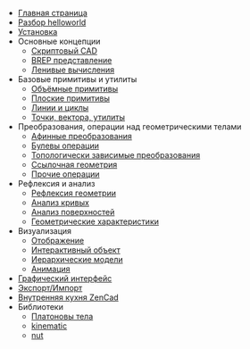* [Главная страница](index.html)
* [Разбор helloworld](helloworld.html)
* [Установка](installation.html)
* Основные концепции
	* [Скриптовый CAD](scriptcad.html)
	* [BREP представление](geomcore.html)
	* [Ленивые вычисления](caching.html)
* Базовые примитивы и утилиты
	* [Объёмные примитивы](prim3d.html)  
	* [Плоские примитивы](prim2d.html)  
	* [Линии и циклы](prim1d.html)  
	* [Точки, вектора, утилиты](prim0d.html)
* Преобразования, операции над геометрическими телами
	* [Афинные преобразования](trans0.html)  
	* [Булевы операции](bool.html)
	* [Топологически зависимые преобразования](fillet.html)  
	* [Ссылочная геометрия](ops3d.html)
	* [Прочие операции](other.html)
* Рефлексия и анализ
	* [Рефлексия геометрии](reflect.html)
	* [Анализ кривых](crvalgo.html)
	* [Анализ поверхностей](surfalgo.html)
	* [Геометрические характеристики](geomprop.html)
* Визуализация  
	* [Отображение](show.html)
	* [Интерактивный объект](interactive_object.html)  
	* [Иерархические модели](assemble.html)
	* [Анимация](animate.html)
* [Графический интерфейс](gui.html)
* [Экспорт/Импорт](expimp.html)
* [Внутренняя кухня ZenCad](internal.html)
* Библиотеки
	* [Платоновы тела](platonic.html)
	* [kinematic](kinematic.html)
	* [nut](nut.html)